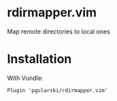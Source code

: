 # rdirmapper.vim
Map remote directories to local ones

# Installation
With Vundle:
```
Plugin 'pgularski/rdirmapper.vim'
```
